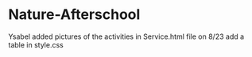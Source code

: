 # Nature-Afterschool
Ysabel added pictures of the activities in Service.html file on 8/23
add a table in style.css